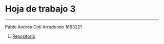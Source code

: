 # Hoja de trabajo 3

---

Pablo Andrés Cotí Arredondo
1653221

1. [Repositorio](https://github.com/PabloCoti/HT3)